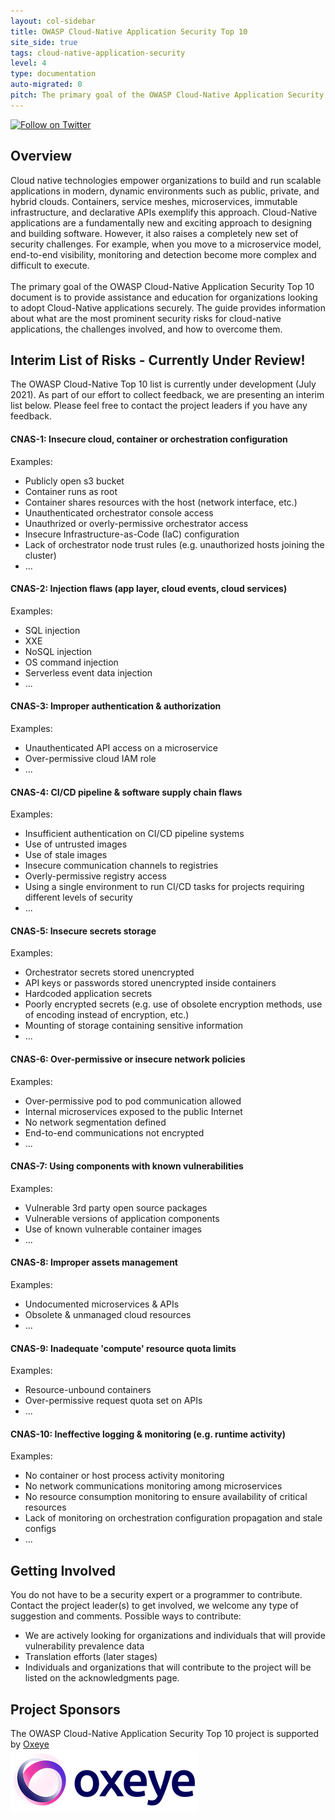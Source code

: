 ```yaml
---
layout: col-sidebar
title: OWASP Cloud-Native Application Security Top 10
site_side: true
tags: cloud-native-application-security
level: 4
type: documentation
auto-migrated: 0
pitch: The primary goal of the OWASP Cloud-Native Application Security Top 10 document is to provide assistance and education for organizations looking to adopt Cloud-Native Applications securely. The guide provides information about what are the most prominent security risks for Cloud-Native applications, the challenges involved, and how to overcome them.
---
```

[![Follow on Twitter](https://img.shields.io/twitter/follow/owaspcloudnati1?label=Follow%20%40owaspcloudnati1&style=social)](https://twitter.com/owaspcloudnati1)
## Overview
Cloud native technologies empower organizations to build and run scalable applications in modern, dynamic environments such as public, private, and hybrid clouds. Containers, service meshes, microservices, immutable infrastructure, and declarative APIs exemplify this approach. Cloud-Native applications are a fundamentally new and exciting approach to designing and building software. However, it also raises a completely new set of security challenges. For example, when you move to a microservice model, end-to-end visibility, monitoring and detection become more complex and difficult to execute.
<br>
<br>
The primary goal of the OWASP Cloud-Native Application Security Top 10 document is to provide assistance and education for organizations looking to adopt Cloud-Native applications securely. The guide provides information about what are the most prominent security risks for cloud-native applications, the challenges involved, and how to overcome them.

## Interim List of Risks - Currently Under Review!

The OWASP Cloud-Native Top 10 list is currently under development (July 2021). As part of our effort to collect feedback, we are presenting an interim list below. Please feel free to contact the project leaders if you have any feedback. 

#### CNAS-1: Insecure cloud, container or orchestration configuration
Examples:
 * Publicly open s3 bucket
 * Container runs as root
 * Container shares resources with the host (network interface, etc.)
 * Unauthenticated orchestrator console access 
 * Unauthrized or overly-permissive orchestrator access
 * Insecure Infrastructure-as-Code (IaC) configuration
 * Lack of orchestrator node trust rules (e.g. unauthorized hosts joining the cluster)
 * ...

#### CNAS-2: Injection flaws (app layer, cloud events, cloud services)
Examples:
 * SQL injection
 * XXE
 * NoSQL injection
 * OS command injection
 * Serverless event data injection
 * ...

#### CNAS-3: Improper authentication & authorization
Examples:
 * Unauthenticated API access on a microservice
 * Over-permissive cloud IAM role
 * ... 

#### CNAS-4: CI/CD pipeline & software supply chain flaws
Examples:
 * Insufficient authentication on CI/CD pipeline systems
 * Use of untrusted images 
 * Use of stale images
 * Insecure communication channels to registries
 * Overly-permissive registry access 
 * Using a single environment to run CI/CD tasks for projects requiring different levels of security
 * ...

#### CNAS-5: Insecure secrets storage
Examples:
 * Orchestrator secrets stored unencrypted
 * API keys or passwords stored unencrypted inside containers
 * Hardcoded application secrets
 * Poorly encrypted secrets (e.g. use of obsolete encryption methods, use of encoding instead of encryption, etc.) 
 * Mounting of storage containing sensitive information
 * ...

#### CNAS-6: Over-permissive or insecure network policies
Examples:
 * Over-permissive pod to pod communication allowed
 * Internal microservices exposed to the public Internet
 * No network segmentation defined
 * End-to-end communications not encrypted
 * ...

#### CNAS-7: Using components with known vulnerabilities
Examples:
 * Vulnerable 3rd party open source packages
 * Vulnerable versions of application components
 * Use of known vulnerable container images
 * ...

#### CNAS-8: Improper assets management
Examples:
 * Undocumented microservices & APIs
 * Obsolete & unmanaged cloud resources
 * ...

#### CNAS-9: Inadequate 'compute' resource quota limits
Examples:
 * Resource-unbound containers
 * Over-permissive request quota set on APIs
 * ...

#### CNAS-10: Ineffective logging & monitoring (e.g. runtime activity)
Examples:
 * No container or host process activity monitoring
 * No network communications monitoring among microservices
 * No resource consumption monitoring to ensure availability of critical resources
 * Lack of monitoring on orchestration configuration propagation and stale configs
 * ...

## Getting Involved
You do not have to be a security expert or a programmer to contribute. Contact the project leader(s) to get involved, we welcome any type of suggestion and comments. Possible ways to contribute:
 * We are actively looking for organizations and individuals that will provide vulnerability prevalence data
 * Translation efforts (later stages)
 * Individuals and organizations that will contribute to the project will be listed on the acknowledgments page.

## Project Sponsors
The OWASP Cloud-Native Application Security Top 10 project is supported by [Oxeye](https://oxeye.io)
<br>
[![Oxeye](assets/images/oxeye_logo.png)](https://oxeye.io/)
